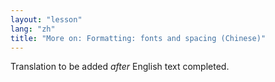 ```yaml
---
layout: "lesson"
lang: "zh"
title: "More on: Formatting: fonts and spacing (Chinese)"
---
```

Translation to be added _after_ English text completed.
